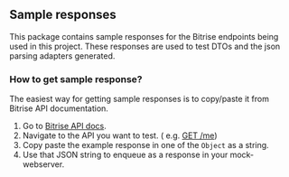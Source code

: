 ## Sample responses

This package contains sample responses for the Bitrise endpoints being used in this project. These
responses are used to test DTOs and the json parsing adapters generated.

### How to get sample response?

The easiest way for getting sample responses is to copy/paste it from Bitrise API documentation.

1. Go to [Bitrise API docs](https://api-docs.bitrise.io).
2. Navigate to the API you want to test. (
   e.g. [GET /me](https://api-docs.bitrise.io/#/user/user-profile))
3. Copy paste the example response in one of the `Object` as a string.
4. Use that JSON string to enqueue as a response in your mock-webserver.
